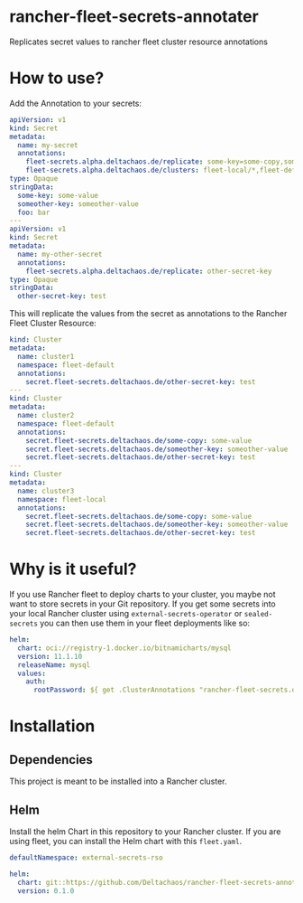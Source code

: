 # rancher-fleet-secrets-annotater
Replicates secret values to rancher fleet cluster resource annotations

# How to use?

Add the Annotation to your secrets:

```yaml
apiVersion: v1
kind: Secret
metadata:
  name: my-secret
  annotations:
    fleet-secrets.alpha.deltachaos.de/replicate: some-key=some-copy,someother-key
    fleet-secrets.alpha.deltachaos.de/clusters: fleet-local/*,fleet-default/cluster1
type: Opaque
stringData:
  some-key: some-value
  someother-key: someother-value
  foo: bar
---
apiVersion: v1
kind: Secret
metadata:
  name: my-other-secret
  annotations:
    fleet-secrets.alpha.deltachaos.de/replicate: other-secret-key
type: Opaque
stringData:
  other-secret-key: test
```

This will replicate the values from the secret as annotations to the Rancher Fleet Cluster Resource:

```yaml
kind: Cluster
metadata:
  name: cluster1
  namespace: fleet-default
  annotations:
    secret.fleet-secrets.deltachaos.de/other-secret-key: test
---
kind: Cluster
metadata:
  name: cluster2
  namespace: fleet-default
  annotations:
    secret.fleet-secrets.deltachaos.de/some-copy: some-value
    secret.fleet-secrets.deltachaos.de/someother-key: someother-value
    secret.fleet-secrets.deltachaos.de/other-secret-key: test
---
kind: Cluster
metadata:
  name: cluster3
  namespace: fleet-local
  annotations:
    secret.fleet-secrets.deltachaos.de/some-copy: some-value
    secret.fleet-secrets.deltachaos.de/someother-key: someother-value
    secret.fleet-secrets.deltachaos.de/other-secret-key: test
```

# Why is it useful?

If you use Rancher fleet to deploy charts to your cluster, you maybe not want to store secrets in your Git repository. If you get some secrets into your local Rancher cluster using `external-secrets-operator` or `sealed-secrets` you can then use them in your fleet deployments like so:

```yaml
helm:
  chart: oci://registry-1.docker.io/bitnamicharts/mysql
  version: 11.1.10
  releaseName: mysql
  values:
    auth:
      rootPassword: ${ get .ClusterAnnotations "rancher-fleet-secrets.deltachaos.de/secret/some-copy" }
```

# Installation 

## Dependencies

This project is meant to be installed into a Rancher cluster.

## Helm

Install the helm Chart in this repository to your Rancher cluster. If you are using fleet, you can install the Helm
chart with this `fleet.yaml`.

```yaml
defaultNamespace: external-secrets-rso

helm:
  chart: git::https://github.com/Deltachaos/rancher-fleet-secrets-annotater//helm/rancher-fleet-secrets-annotater?ref=main
  version: 0.1.0
